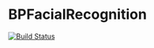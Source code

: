 BPFacialRecognition
===================

[![Build Status](https://travis-ci.org/rnc505/BPFacialRecognition.png?branch=master)](https://travis-ci.org/rnc505/BPFacialRecognition)

